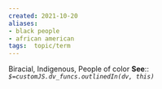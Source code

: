 ```yaml
---
created: 2021-10-20
aliases:
- black people  
- african american
tags:  topic/term
---
```


Biracial, Indigenous, People of color
**See**::
*`$=customJS.dv_funcs.outlinedIn(dv, this)`* 


